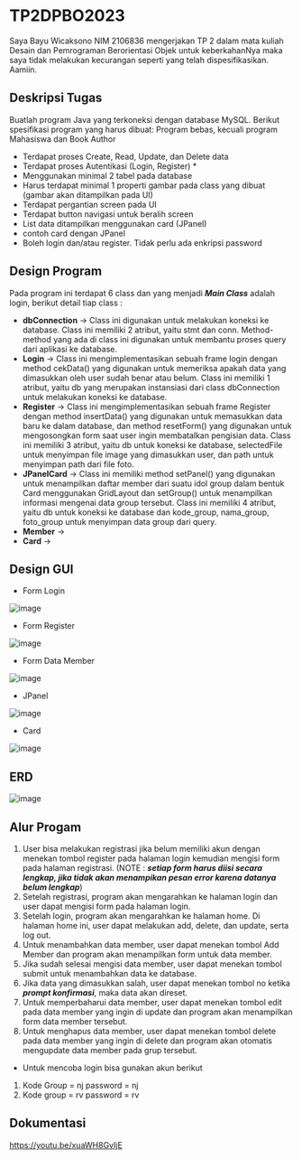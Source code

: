 # TP2DPBO2023
Saya Bayu Wicaksono NIM 2106836 mengerjakan TP 2 dalam mata kuliah Desain dan Pemrograman Berorientasi Objek untuk keberkahanNya maka saya tidak melakukan kecurangan seperti yang telah dispesifikasikan. Aamiin.

## Deskripsi Tugas
Buatlah program Java yang terkoneksi dengan database MySQL. Berikut spesifikasi program yang harus dibuat:
Program bebas, kecuali program Mahasiswa dan Book Author
- Terdapat proses Create, Read, Update, dan Delete data
- Terdapat proses Autentikasi (Login, Register) *
- Menggunakan minimal 2 tabel pada database
- Harus terdapat minimal 1 properti gambar pada class yang dibuat (gambar akan ditampilkan pada UI)
- Terdapat pergantian screen pada UI
- Terdapat button navigasi untuk beralih screen
- List data ditampilkan menggunakan card (JPanel)
- contoh card dengan JPanel
- Boleh login dan/atau register. Tidak perlu ada enkripsi password

## Design Program
Pada program ini terdapat 6 class dan yang menjadi ***Main Class*** adalah login, berikut detail tiap class :
- **dbConnection** -> Class ini digunakan untuk melakukan koneksi ke database. Class ini memiliki 2 atribut, yaitu stmt dan conn. Method-method yang ada di class ini digunakan untuk membantu proses query dari aplikasi ke database.
- **Login** -> Class ini mengimplementasikan sebuah frame login dengan method cekData() yang digunakan untuk memeriksa apakah data yang dimasukkan oleh user sudah benar atau belum. Class ini memiliki 1 atribut, yaitu db yang merupakan instansiasi dari class dbConnection untuk melakukan koneksi ke database.
- **Register** -> Class ini mengimplementasikan sebuah frame Register dengan method insertData() yang digunakan untuk memasukkan data baru ke dalam database, dan method resetForm() yang digunakan untuk mengosongkan form saat user ingin membatalkan pengisian data. Class ini memiliki 3 atribut, yaitu db untuk koneksi ke database, selectedFile untuk menyimpan file image yang dimasukkan user, dan path untuk menyimpan path dari file foto.
- **JPanelCard** -> Class ini memiliki method setPanel() yang digunakan untuk menampilkan daftar member dari suatu idol group dalam bentuk Card menggunakan GridLayout dan setGroup() untuk menampilkan informasi mengenai data group tersebut. Class ini memiliki 4 atribut, yaitu db untuk koneksi ke database dan kode_group, nama_group, foto_group untuk menyimpan data group dari query. 
- **Member** -> 
- **Card** ->

## Design GUI
- Form Login

![image](https://user-images.githubusercontent.com/100755457/230007694-e85ca5fb-a70d-4545-b0a2-aad15942bc5d.png)


- Form Register

![image](https://user-images.githubusercontent.com/100755457/230007597-415bd0ab-f989-425f-955b-c0a131d8298f.png)


- Form Data Member

![image](https://user-images.githubusercontent.com/100755457/230007407-2b5f857a-a997-4cc2-a15e-d9804e357278.png)


- JPanel

![image](https://user-images.githubusercontent.com/100755457/230007282-b7c75bbb-a244-44e6-82f1-548d2d7b786f.png)


- Card

![image](https://user-images.githubusercontent.com/100755457/230007100-f0e939b4-276f-469b-88ca-7445bedf99cc.png)


## ERD

![image](https://user-images.githubusercontent.com/100755457/230006593-31b1e763-8f19-4278-a677-ec17bfe2d60d.png)


## Alur Progam
1. User bisa melakukan registrasi jika belum memiliki akun dengan menekan tombol register pada halaman login kemudian mengisi form pada halaman registrasi. (NOTE : ***setiap form harus diisi secara lengkap, jika tidak akan menampikan pesan error karena datanya belum lengkap***)
2. Setelah registrasi, program akan mengarahkan ke halaman login dan user dapat mengisi form pada halaman login.
3. Setelah login, program akan mengarahkan ke halaman home. Di halaman home ini, user dapat melakukan add, delete, dan update, serta log out.
4. Untuk menambahkan data member, user dapat menekan tombol Add Member dan program akan menampilkan form untuk data member.
5. Jika sudah selesai mengisi data member, user dapat menekan tombol submit untuk menambahkan data ke database.
6. Jika data yang dimasukkan salah, user dapat menekan tombol no ketika ***prompt konfirmasi***, maka data akan direset.
7. Untuk memperbaharui data member, user dapat menekan tombol edit pada data member yang ingin di update dan program akan menampilkan form data member tersebut.
8. Untuk menghapus data member, user dapat menekan tombol delete pada data member yang ingin di delete dan program akan otomatis mengupdate data member pada grup tersebut.

- Untuk mencoba login bisa gunakan akun berikut
1. Kode Group = nj
   password = nj
2. Kode group = rv
   password = rv

## Dokumentasi
https://youtu.be/xuaWH8GvIjE
